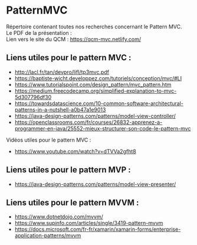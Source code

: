 # PatternMVC

Répertoire contenant toutes nos recherches concernant le Pattern MVC.  
Le PDF de la présentation :   
Lien vers le site du QCM : https://qcm-mvc.netlify.com/  

## Liens utiles pour le pattern MVC :
- http://lacl.fr/tan/devpro/lifl/tp3mvc.pdf
- https://baptiste-wicht.developpez.com/tutoriels/conception/mvc/#LI
- https://www.tutorialspoint.com/design_pattern/mvc_pattern.htm
- https://medium.freecodecamp.org/simplified-explanation-to-mvc-5d307796df30
- https://towardsdatascience.com/10-common-software-architectural-patterns-in-a-nutshell-a0b47a1e9013
- https://java-design-patterns.com/patterns/model-view-controller/
- https://openclassrooms.com/fr/courses/26832-apprenez-a-programmer-en-java/25552-mieux-structurer-son-code-le-pattern-mvc

Vidéos utiles pour le pattern MVC :
- https://www.youtube.com/watch?v=dTVVa2gfht8

## Liens utiles pour le pattern MVP :

- https://java-design-patterns.com/patterns/model-view-presenter/

## Liens utiles pour le pattern MVVM :

- https://www.dotnetdojo.com/mvvm/
- https://www.supinfo.com/articles/single/3419-pattern-mvvm
- https://docs.microsoft.com/fr-fr/xamarin/xamarin-forms/enterprise-application-patterns/mvvm